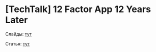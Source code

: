 # [TechTalk] 12 Factor App 12 Years Later

Слайды: [тут](https://neherim.github.io/12-factor-app/)

Статья: [тут](https://htmlpreview.github.io/?https://github.com/neherim/12-factor-app/blob/master/12%20Factor%20App%2012%20Years%20Later.ru.html)
